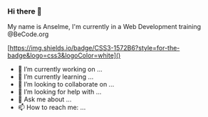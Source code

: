 ### Hi there 👋

My name is Anselme,
I'm currently in a Web Development training @BeCode.org


[https://img.shields.io/badge/CSS3-1572B6?style=for-the-badge&logo=css3&logoColor=white]()


- 🔭 I’m currently working on ...
- 🌱 I’m currently learning ...
- 👯 I’m looking to collaborate on ...
- 🤔 I’m looking for help with ...
- 💬 Ask me about ...
- 📫 How to reach me: ...
